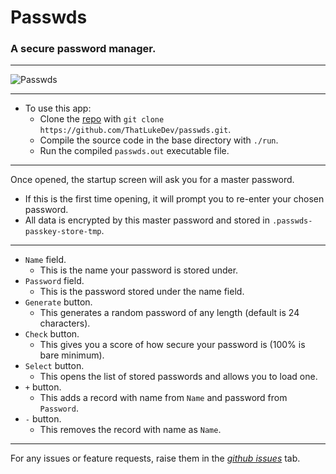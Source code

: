# Passwds
### A secure password manager.

---
![Passwds](https://github.com/ThatLukeDev/passwds/assets/76230394/2a86e115-67a0-4441-bf84-bd7c760ef6f4)

---

- To use this app:
  - Clone the [repo](https://github.com/ThatLukeDev/passwds.git) with `git clone https://github.com/ThatLukeDev/passwds.git`.
  - Compile the source code in the base directory with `./run`.
  - Run the compiled `passwds.out` executable file.

---

Once opened, the startup screen will ask you for a master password.
  - If this is the first time opening, it will prompt you to re-enter your chosen password.
  - All data is encrypted by this master password and stored in `.passwds-passkey-store-tmp`.

---

- `Name` field.
  - This is the name your password is stored under.
- `Password` field.
  - This is the password stored under the name field.
- `Generate` button.
  - This generates a random password of any length (default is 24 characters).
- `Check` button.
  - This gives you a score of how secure your password is (100% is bare minimum).
- `Select` button.
  - This opens the list of stored passwords and allows you to load one.
- `+` button.
  - This adds a record with name from `Name` and password from `Password`.
- `-` button.
  - This removes the record with name as `Name`.

---

For any issues or feature requests, raise them in the *[github issues](https://github.com/ThatLukeDev/passwds/issues)* tab.
